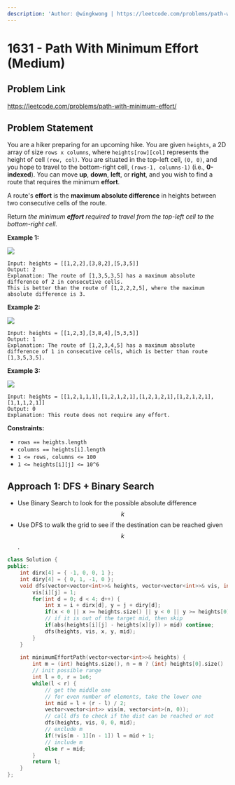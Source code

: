 ```yaml
---
description: 'Author: @wingkwong | https://leetcode.com/problems/path-with-minimum-effort/'
---
```


# 1631 - Path With Minimum Effort (Medium)

## Problem Link

https://leetcode.com/problems/path-with-minimum-effort/

## Problem Statement

You are a hiker preparing for an upcoming hike. You are given `heights`, a 2D array of size `rows x columns`, where `heights[row][col]` represents the height of cell `(row, col)`. You are situated in the top-left cell, `(0, 0)`, and you hope to travel to the bottom-right cell, `(rows-1, columns-1)` (i.e., **0-indexed**). You can move **up**, **down**, **left**, or **right**, and you wish to find a route that requires the minimum **effort**.

A route's **effort** is the **maximum absolute difference** in heights between two consecutive cells of the route.

Return _the minimum **effort** required to travel from the top-left cell to the bottom-right cell._

**Example 1:**

![](https://assets.leetcode.com/uploads/2020/10/04/ex1.png)

```
Input: heights = [[1,2,2],[3,8,2],[5,3,5]]
Output: 2
Explanation: The route of [1,3,5,3,5] has a maximum absolute difference of 2 in consecutive cells.
This is better than the route of [1,2,2,2,5], where the maximum absolute difference is 3.
```

**Example 2:**

![](https://assets.leetcode.com/uploads/2020/10/04/ex2.png)

```
Input: heights = [[1,2,3],[3,8,4],[5,3,5]]
Output: 1
Explanation: The route of [1,2,3,4,5] has a maximum absolute difference of 1 in consecutive cells, which is better than route [1,3,5,3,5].
```

**Example 3:**

![](https://assets.leetcode.com/uploads/2020/10/04/ex3.png)

```
Input: heights = [[1,2,1,1,1],[1,2,1,2,1],[1,2,1,2,1],[1,2,1,2,1],[1,1,1,2,1]]
Output: 0
Explanation: This route does not require any effort. 
```

**Constraints:**

* `rows == heights.length`
* `columns == heights[i].length`
* `1 <= rows, columns <= 100`
* `1 <= heights[i][j] <= 10^6`

## Approach 1: DFS + Binary Search

* Use Binary Search to look for the possible absolute difference $$k$$
* Use DFS to walk the grid to see if the destination can be reached given $$k$$.

<SolutionAuthor name="@wingkwong"/>

```cpp
class Solution {
public:
    int dirx[4] = { -1, 0, 0, 1 };
    int diry[4] = { 0, 1, -1, 0 };
    void dfs(vector<vector<int>>& heights, vector<vector<int>>& vis, int i, int j, int mid) {
        vis[i][j] = 1;
        for(int d = 0; d < 4; d++) {
            int x = i + dirx[d], y = j + diry[d];
            if(x < 0 || x >= heights.size() || y < 0 || y >= heights[0].size() || vis[x][y]) continue;
            // if it is out of the target mid, then skip
            if(abs(heights[i][j] - heights[x][y]) > mid) continue;
            dfs(heights, vis, x, y, mid);
        }
    }
    
    int minimumEffortPath(vector<vector<int>>& heights) {
        int m = (int) heights.size(), n = m ? (int) heights[0].size() : 0;
        // init possible range
        int l = 0, r = 1e6;
        while(l < r) {
            // get the middle one
            // for even number of elements, take the lower one
            int mid = l + (r - l) / 2;
            vector<vector<int>> vis(m, vector<int>(n, 0));
            // call dfs to check if the dist can be reached or not
            dfs(heights, vis, 0, 0, mid);
            // exclude m
            if(!vis[m - 1][n - 1]) l = mid + 1;
            // include m
            else r = mid;
        }
        return l;
    }
};
```
